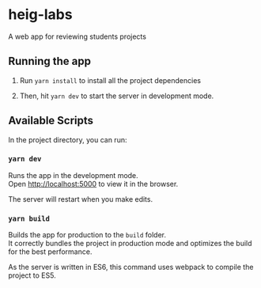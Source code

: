 # heig-labs
A web app for reviewing students projects

## Running the app

1. Run `yarn install` to install all the project dependencies

2. Then, hit `yarn dev` to start the server in development mode.

## Available Scripts

In the project directory, you can run:

### `yarn dev`

Runs the app in the development mode.<br>
Open [http://localhost:5000](http://localhost:5000) to view it in the browser.

The server will restart when you make edits.


### `yarn build`

Builds the app for production to the `build` folder.<br>
It correctly bundles the project in production mode and optimizes the build for the best performance.

As the server is written in ES6, this command uses webpack to compile the project to ES5.
